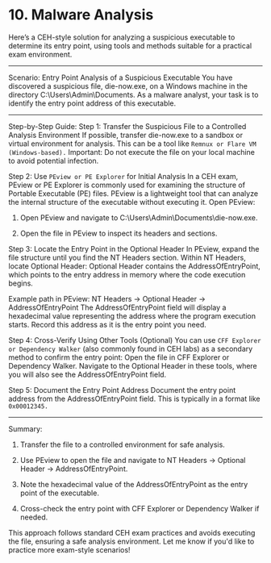 # 10. Malware Analysis

Here’s a CEH-style solution for analyzing a suspicious executable to determine its entry point, using tools and methods suitable for a practical exam environment.

---
Scenario: Entry Point Analysis of a Suspicious Executable
You have discovered a suspicious file, die-now.exe, on a Windows machine in the directory C:\Users\Admin\Documents. As a malware analyst, your task is to identify the entry point address of this executable.

---
Step-by-Step Guide:
Step 1: Transfer the Suspicious File to a Controlled Analysis Environment
If possible, transfer die-now.exe to a sandbox or virtual environment for analysis. This can be a tool like `Remnux or Flare VM (Windows-based).`
Important: Do not execute the file on your local machine to avoid potential infection.

Step 2: Use `PEview or PE Explorer` for Initial Analysis
In a CEH exam, PEview or PE Explorer is commonly used for examining the structure of Portable Executable (PE) files.
PEview is a lightweight tool that can analyze the internal structure of the executable without executing it.
Open PEview:
1. Open PEview and navigate to C:\Users\Admin\Documents\die-now.exe.

2. Open the file in PEview to inspect its headers and sections.

Step 3: Locate the Entry Point in the Optional Header
In PEview, expand the file structure until you find the NT Headers section. Within NT Headers, locate Optional Header:
Optional Header contains the AddressOfEntryPoint, which points to the entry address in memory where the code execution begins.

Example path in PEview:
NT Headers -> Optional Header -> AddressOfEntryPoint
The AddressOfEntryPoint field will display a hexadecimal value representing the address where the program execution starts. Record this address as it is the entry point you need.

Step 4: Cross-Verify Using Other Tools (Optional)
You can use `CFF Explorer or Dependency Walker` (also commonly found in CEH labs) as a secondary method to confirm the entry point:
Open the file in CFF Explorer or Dependency Walker.
Navigate to the Optional Header in these tools, where you will also see the AddressOfEntryPoint field.

Step 5: Document the Entry Point Address
Document the entry point address from the AddressOfEntryPoint field. This is typically in a format like `0x00012345.`

---
Summary:
1. Transfer the file to a controlled environment for safe analysis.

2. Use PEview to open the file and navigate to NT Headers -> Optional Header -> AddressOfEntryPoint.

3. Note the hexadecimal value of the AddressOfEntryPoint as the entry point of the executable.

4. Cross-check the entry point with CFF Explorer or Dependency Walker if needed.

This approach follows standard CEH exam practices and avoids executing the file, ensuring a safe analysis environment. Let me know if you'd like to practice more exam-style scenarios!